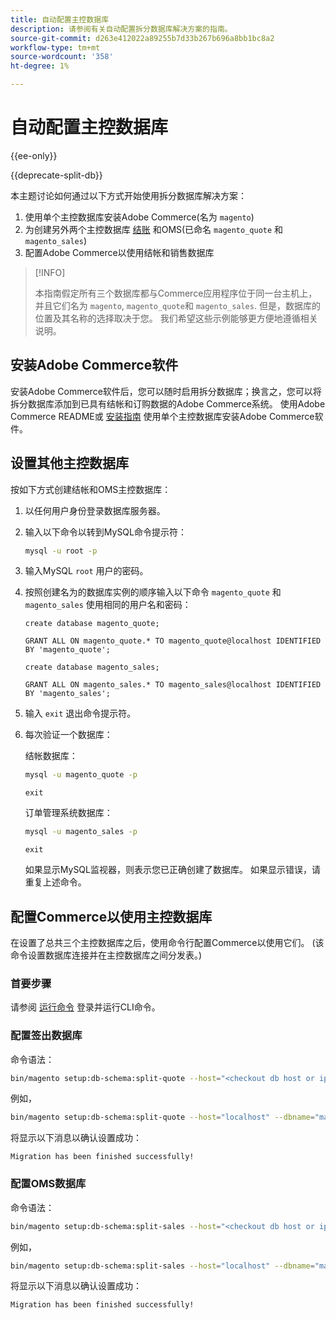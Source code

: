 ```yaml
---
title: 自动配置主控数据库
description: 请参阅有关自动配置拆分数据库解决方案的指南。
source-git-commit: d263e412022a89255b7d33b267b696a8bb1bc8a2
workflow-type: tm+mt
source-wordcount: '358'
ht-degree: 1%

---
```



# 自动配置主控数据库

{{ee-only}}

{{deprecate-split-db}}

本主题讨论如何通过以下方式开始使用拆分数据库解决方案：

1. 使用单个主控数据库安装Adobe Commerce(名为 `magento`)
1. 为创建另外两个主控数据库 [结账](https://glossary.magento.com/checkout) 和OMS(已命名 `magento_quote` 和 `magento_sales`)
1. 配置Adobe Commerce以使用结帐和销售数据库

>[!INFO]
>
>本指南假定所有三个数据库都与Commerce应用程序位于同一台主机上，并且它们名为 `magento`, `magento_quote`和 `magento_sales`. 但是，数据库的位置及其名称的选择取决于您。 我们希望这些示例能够更方便地遵循相关说明。

## 安装Adobe Commerce软件

安装Adobe Commerce软件后，您可以随时启用拆分数据库；换言之，您可以将拆分数据库添加到已具有结帐和订购数据的Adobe Commerce系统。 使用Adobe Commerce README或 [安装指南](../../installation/overview.md) 使用单个主控数据库安装Adobe Commerce软件。

## 设置其他主控数据库

按如下方式创建结帐和OMS主控数据库：

1. 以任何用户身份登录数据库服务器。
1. 输入以下命令以转到MySQL命令提示符：

   ```bash
   mysql -u root -p
   ```

1. 输入MySQL `root` 用户的密码。
1. 按照创建名为的数据库实例的顺序输入以下命令 `magento_quote` 和 `magento_sales` 使用相同的用户名和密码：

   ```shell
   create database magento_quote;
   ```

   ```shell
   GRANT ALL ON magento_quote.* TO magento_quote@localhost IDENTIFIED BY 'magento_quote';
   ```

   ```shell
   create database magento_sales;
   ```

   ```shell
   GRANT ALL ON magento_sales.* TO magento_sales@localhost IDENTIFIED BY 'magento_sales';
   ```

1. 输入 `exit` 退出命令提示符。

1. 每次验证一个数据库：

   结帐数据库：

   ```bash
   mysql -u magento_quote -p
   ```

   ```shell
   exit
   ```

   订单管理系统数据库：

   ```bash
   mysql -u magento_sales -p
   ```

   ```shell
   exit
   ```

   如果显示MySQL监视器，则表示您已正确创建了数据库。 如果显示错误，请重复上述命令。

## 配置Commerce以使用主控数据库

在设置了总共三个主控数据库之后，使用命令行配置Commerce以使用它们。 (该命令设置数据库连接并在主控数据库之间分发表。)

### 首要步骤

请参阅 [运行命令](../cli/config-cli.md#running-commands) 登录并运行CLI命令。

### 配置签出数据库

命令语法：

```bash
bin/magento setup:db-schema:split-quote --host="<checkout db host or ip>" --dbname="<name>" --username="<checkout db username>" --password="<password>"
```

例如，

```bash
bin/magento setup:db-schema:split-quote --host="localhost" --dbname="magento_quote" --username="magento_quote" --password="magento_quote"
```

将显示以下消息以确认设置成功：

```terminal
Migration has been finished successfully!
```

### 配置OMS数据库

命令语法：

```bash
bin/magento setup:db-schema:split-sales --host="<checkout db host or ip>" --dbname="<name>" --username="<checkout db username>" --password="<password>"
```

例如，

```bash
bin/magento setup:db-schema:split-sales --host="localhost" --dbname="magento_sales" --username="magento_sales" --password="magento_sales"
```

将显示以下消息以确认设置成功：

```terminal
Migration has been finished successfully!
```
